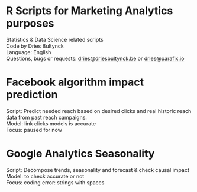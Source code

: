 # R Scripts for Marketing Analytics purposes
Statistics & Data Science related scripts
<br>Code by Dries Bultynck
<br>Language: English
<br>Questions, bugs or requests: dries@driesbultynck.be or dries@parafix.io

# Facebook algorithm impact prediction
Script: Predict needed reach based on desired clicks and real historic reach data from past reach campaigns.
<br>Model: link clicks models is accurate
<br>Focus: paused for now

# Google Analytics Seasonality
Script: Decompose trends, seasonality and forecast & check causal impact
<br>Model: to check accurate or not
<br>Focus: coding error: strings with spaces

